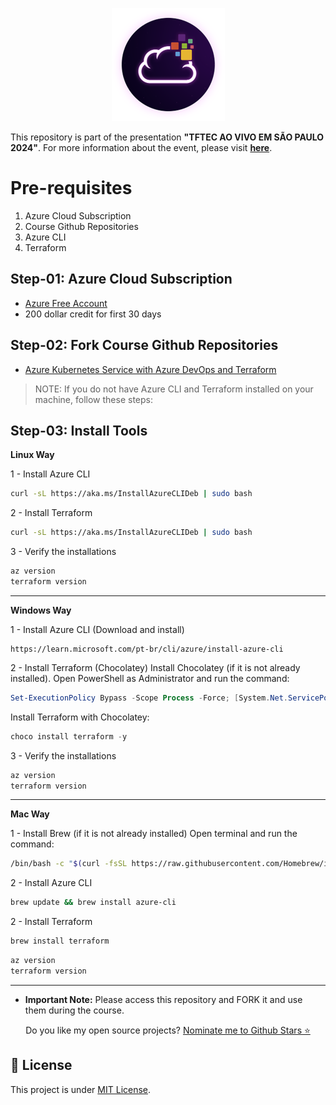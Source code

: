 <p align="center">
<img src="assets/images/unicast_logo.png">
</p>

This repository is part of the presentation **"TFTEC AO VIVO EM SÃO PAULO 2024"**. For more information about the event, please visit [**here**](https://www.tftec.com.br/tftecaovivo-2024/).

# Pre-requisites

1. Azure Cloud Subscription
2. Course Github Repositories
3. Azure CLI
4. Terraform

## Step-01: Azure Cloud Subscription

- [Azure Free Account](https://azure.microsoft.com/en-in/free/)
- 200 dollar credit for first 30 days

## Step-02: Fork Course Github Repositories

- [Azure Kubernetes Service with Azure DevOps and Terraform](https://github.com/asilvajunior/tftec-terraform-aovivo-24-iac)

>NOTE: If you do not have Azure CLI and Terraform installed on your machine, follow these steps:

## Step-03: Install Tools

**Linux Way**

1 - Install Azure CLI

```bash
curl -sL https://aka.ms/InstallAzureCLIDeb | sudo bash
```

2 - Install Terraform

```bash
curl -sL https://aka.ms/InstallAzureCLIDeb | sudo bash
```

3 - Verify the installations

```bash
az version
terraform version
````

--- 

**Windows Way**

1 - Install Azure CLI (Download and install)

```
https://learn.microsoft.com/pt-br/cli/azure/install-azure-cli
```

2 - Install Terraform (Chocolatey)
Install Chocolatey (if it is not already installed). Open PowerShell as Administrator and run the command:

```powershell
Set-ExecutionPolicy Bypass -Scope Process -Force; [System.Net.ServicePointManager]::SecurityProtocol = [System.Net.ServicePointManager]::SecurityProtocol -bor 3072; iex ((New-Object System.Net.WebClient).DownloadString('https://community.chocolatey.org/install.ps1'))
``` 

Install Terraform with Chocolatey:

```powershell
choco install terraform -y
```

3 - Verify the installations

```powershell
az version
terraform version
```

---

**Mac Way**

1 - Install Brew (if it is not already installed)
Open terminal and run the command:

```bash
/bin/bash -c "$(curl -fsSL https://raw.githubusercontent.com/Homebrew/install/HEAD/install.sh)"
````

2 - Install Azure CLI

```bash
brew update && brew install azure-cli
```

2 - Install Terraform

```bash
brew install terraform
```

```bash
az version
terraform version
````

---

- **Important Note:** Please access this repository and FORK it and use them during the course.

<p align='center'>
  Do you like my open source projects? <a href='https://stars.github.com/nominate/'>Nominate me to Github Stars ⭐</a>
</p>

## :memo: License

This project is under [MIT License](./LICENSE).
